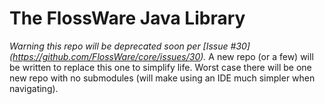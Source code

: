 # The FlossWare Java Library

*Warning this repo will be deprecated soon per [Issue #30] (https://github.com/FlossWare/core/issues/30).*  A new repo (or a few) will be written to replace this one to simplify life.  Worst case there will be one new repo with no submodules (will make using an IDE much simpler when navigating).
